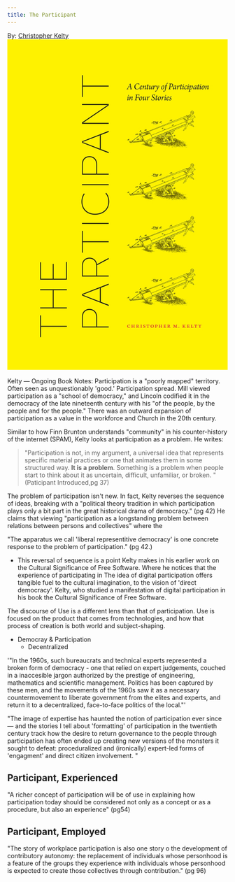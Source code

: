 ```yaml
---
title: The Participant
---
```

By: [Christopher Kelty](https://press.uchicago.edu/ucp/books/book/chicago/P/bo44520895.html)
![](Participant-Image.jpeg)

Kelty  — Ongoing Book Notes:
Participation is a "poorly mapped" territory. Often seen as unquestionably 'good.' Participation spread. Mill viewed participation as a "school of democracy," and Lincoln codified it in the democracy of the late nineteenth century with his "of the people, by the people and for the people." There was an outward expansion of participation as a value in the workforce and Church in the 20th century. 

Similar to how Finn Brunton understands "community" in his counter-history of the internet (SPAM), Kelty looks at participation as a problem. He writes:

> "Participation is not, in my argument, a universal idea that represents specific material practices or one that animates them in some structured way. **It is a problem**. Something is a problem when people start to think about it as uncertain, difficult, unfamiliar, or broken. " (Paticipant Introduced,pg 37) 


The problem of participation isn't new. In fact, Kelty reverses the sequence of ideas, breaking with a "political theory tradition in which participation plays only a bit part in the great historical drama of democracy." (pg 42) He claims that viewing "participation as a longstanding problem between relations between persons and collectives" where the 

"The apparatus we call 'liberal representitive democracy' is one concrete response to the problem of participation." (pg 42.)

* This reversal of sequence is a point Kelty makes in his earlier work on the Cultural Significance of Free Software. Where he notices that the experience of participating in 
The idea of digital participation offers tangible fuel to the cultural imagination, to the vision of 'direct democracy'. Kelty, who studied a manifestation of digital participation in his book the Cultural Significance of Free Software. 

The discourse of Use is a different lens than that of participation. Use is focused on the product that comes from technologies, and how that process of creation is both world and subject-shaping.

* Democray & Participation
	* Decentralized

'"In the 1960s, such bureaucrats and technical experts represented a broken form of democracy - one that relied on expert judgements, couched in a inaccesible jargon authorized by the prestige of engineering, mathematics and scientific management. Politics has been captured by these men, and the movements of the 1960s saw it as a necessary countermovement to liberate government from the elites and experts, and return it to a decentralized, face-to-face politics of the local."'

"The image of expertise has haunted the notion of participation ever since — and the stories I tell about 'formatting' of participation in the twentieth century track how the desire to return governance to the people through participation has often ended up creating new versions of the monsters it sought to defeat: proceduralized and (ironically) expert-led forms of 'engagment' and direct citizen involvement. "


## Participant, Experienced 

"A richer concept of participation will be of use in explaining how participation today should be considered not only as a concept or as a procedure, but also an experience" (pg54)


## Participant, Employed
"The story of workplace participation is also one story o the development of contributory autonomy: the replacement of individuals whose personhood is a feature of the groups they experience with individuals whose personhood is expected to create those collectives through contribution." (pg 96)